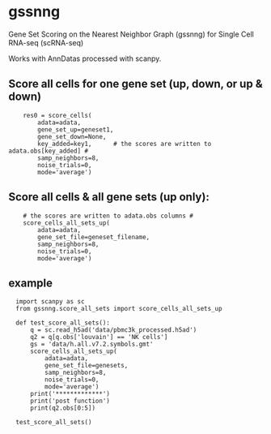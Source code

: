 # gssnng
Gene Set Scoring on the Nearest Neighbor Graph (gssnng) for Single Cell RNA-seq (scRNA-seq)

Works with AnnDatas processed with scanpy.

## Score all cells for one gene set (up, down, or up & down)
```
    res0 = score_cells(
        adata=adata,
        gene_set_up=geneset1,
        gene_set_down=None,
        key_added=key1,      # the scores are written to adata.obs[key_added] #
        samp_neighbors=8,
        noise_trials=0,
        mode='average')
```

## Score all cells & all gene sets (up only):
```
    # the scores are written to adata.obs columns #
    score_cells_all_sets_up(
        adata=adata,
        gene_set_file=geneset_filename, 
        samp_neighbors=8,
        noise_trials=0,
        mode='average')
```

## example
```
  import scanpy as sc
  from gssnng.score_all_sets import score_cells_all_sets_up

  def test_score_all_sets():
      q = sc.read_h5ad('data/pbmc3k_processed.h5ad')
      q2 = q[q.obs['louvain'] == 'NK cells']
      gs = 'data/h.all.v7.2.symbols.gmt'
      score_cells_all_sets_up(
          adata=adata,
          gene_set_file=genesets,
          samp_neighbors=8,
          noise_trials=0,
          mode='average')
      print('*************')
      print('post function')
      print(q2.obs[0:5])

  test_score_all_sets()
```
